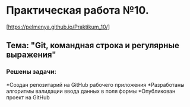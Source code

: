 # Практическая работа №10. 
[https://pelmenya.github.io/Praktikum_10/]
##  Тема: "Git, командная строка и регулярные выражения"
### Решены задачи:
*Создан репозитарий на GitHub рабочего приложения
*Разработаны алгоритмы валидации ввода данных в поля формы
*Опубликован проект на GitHub



